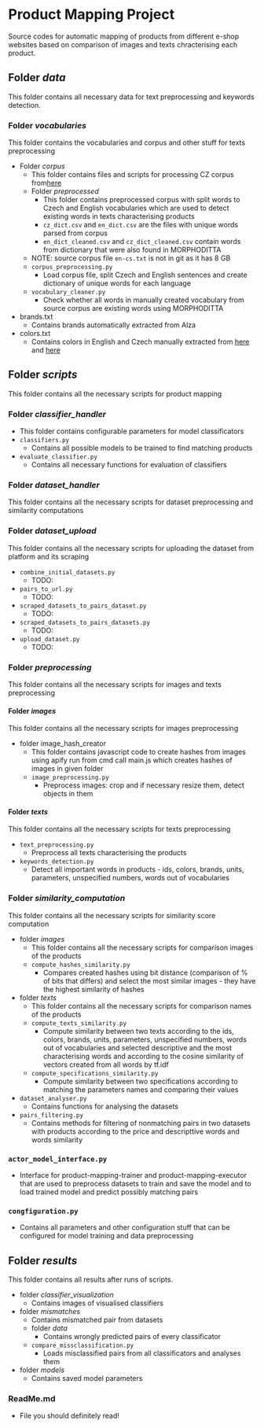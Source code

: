 # Product Mapping Project
Source codes for automatic mapping of products from different e-shop websites based on comparison of images and texts chracterising each product.

## Folder *data*
This folder contains all necessary data for text preprocessing and keywords detection.

### Folder *vocabularies*
This folder contains the vocabularies and corpus and other stuff for texts preprocessing
- Folder *corpus*
  - This folder contains files and scripts for processing CZ corpus from[here](https://www.paracrawl.eu/index.php)
  - Folder *preprocessed*
    - This folder contains preprocessed corpus with split words to Czech and English vocabularies which are used to detect existing words in texts characterising products
    - `cz_dict.csv` and `en_dict.csv` are the files with unique words parsed from corpus
    - `en_dict_cleaned.csv` and `cz_dict_cleaned.csv` contain words from dictionary that were also found in MORPHODITTA
  - NOTE: source corpus file `en-cs.txt` is not in git as it has 8 GB
  - `corpus_preprocessing.py`
    - Load corpus file, split Czech and English sentences and create dictionary of unique words for each language 
  - `vocabulary_cleaner.py`
    - Check whether all words in manually created vocabulary from source corpus are existing words using MORPHODITTA
- brands.txt
  - Contains brands automatically extracted from Alza 
- colors.txt
  - Contains colors in English and Czech manually extracted from [here](https://www.color-ize.com/color-list.php) and [here](https://cs.wikipedia.org/wiki/Seznam_barev)

## Folder *scripts*
This folder contains all the necessary scripts for product mapping

### Folder *classifier_handler*
- This folder contains configurable parameters for model classificators
- `classifiers.py`
  - Contains all possible models to be trained to find matching products
- `evaluate_classifier.py`
  - Contains all necessary functions for evaluation of classifiers

  
### Folder *dataset_handler*
This folder contains all the necessary scripts for dataset preprocessing and similarity computations

### Folder *dataset_upload* 
This folder contains all the necessary scripts for uploading the dataset from platform and its scraping
- `combine_initial_datasets.py`
  - TODO: 
- `pairs_to_url.py`
  - TODO:
- `scraped_datasets_to_pairs_dataset.py`
  - TODO:
- `scraped_datasets_to_pairs_datasets.py`
  - TODO:
- `upload_dataset.py`
  - TODO:

### Folder *preprocessing* 
This folder contains all the necessary scripts for images and texts preprocessing
#### Folder *images*
This folder contains all the necessary scripts for images preprocessing
- folder image_hash_creator
  - This folder contains javascript code to create hashes from images using apify run from cmd call main.js which creates hashes of images in given folder
  - `image_preprocessing.py`
    - Preprocess images: crop and if necessary resize them, detect objects in them 
  
#### Folder *texts*
This folder contains all the necessary scripts for texts preprocessing
- `text_preprocessing.py`
  - Preprocess all texts characterising the products
- `keywords_detection.py`
  - Detect all important words in products - ids, colors, brands, units, parameters, unspecified numbers, words out of vocabularies

### Folder *similarity_computation* 
This folder contains all the necessary scripts for similarity score computation
- folder *images*
  - This folder contains all the necessary scripts for comparison images of the products
  - `compute_hashes_similarity.py`
    - Compares created hashes using bit distance (comparison of % of bits that differs) and select the most similar images - they have the highest similarity of hashes
- folder *texts*
  - This folder contains all the necessary scripts for comparison names of the products
  - `compute_texts_similarity.py`
    - Compute similarity between two texts according to the ids, colors, brands, units, parameters, unspecified numbers, words out of vocabularies and selected descriptive and the most characterising words and according to the cosine similarity of vectors created from all words by tf.idf
  - `compute_specifications_similarity.py`
    - Compute similarity between two specifications according to matching the parameters names and comparing their values
- `dataset_analyser.py`
  -  Contains functions for analysing the datasets
- `pairs_filtering.py`
  - Contains methods for filtering of nonmatching pairs in two datasets with products according to the price and descripttive words and words similarity

### `actor_model_interface.py`
- Interface for product-mapping-trainer and product-mapping-executor that are used to preprocess datasets to train and save the model and to load trained model and predict possibly matching pairs
### `congfiguration.py`
- Contains all parameters and other configuration stuff that can be configured for model training and data preprocessing 

 
## Folder *results*
This folder contains all results after runs of scripts.
- folder *classifier_visualization*
  - Contains images of visualised classifiers
- folder *mismatches*
  - Contains mismatched pair from datasets
  - folder *data*
    - Contains wrongly predicted pairs of every classificator 
  - `compare_missclassification.py`
    - Loads misclassified pairs from all classificators and analyses them
- folder *models*
  - Contains saved model parameters


### ReadMe.md
- File you should definitely read!



